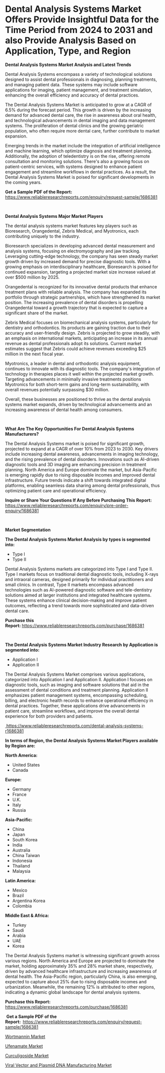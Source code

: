 <p><h1>Dental Analysis Systems Market Offers Provide Insightful Data for the Time Period from 2024 to 2031 and also Provide Analysis Based on Application, Type, and Region</h1></p><p><strong>Dental Analysis Systems Market Analysis and Latest Trends</strong></p>
<p><p>Dental Analysis Systems encompass a variety of technological solutions designed to assist dental professionals in diagnosing, planning treatments, and managing patient data. These systems may include software applications for imaging, patient management, and treatment simulation, enhancing the overall efficiency and accuracy of dental practices.</p><p>The Dental Analysis Systems Market is anticipated to grow at a CAGR of 6.5% during the forecast period. This growth is driven by the increasing demand for advanced dental care, the rise in awareness about oral health, and technological advancements in dental imaging and data management systems. The proliferation of dental clinics and the growing geriatric population, who often require more dental care, further contribute to market expansion.</p><p>Emerging trends in the market include the integration of artificial intelligence and machine learning, which optimize diagnosis and treatment planning. Additionally, the adoption of teledentistry is on the rise, offering remote consultation and monitoring solutions. There's also a growing focus on patient-centric services, with systems designed to enhance patient engagement and streamline workflows in dental practices. As a result, the Dental Analysis Systems Market is poised for significant developments in the coming years.</p></p>
<p><strong>Get a Sample PDF of the Report:&nbsp;</strong> <a href="https://www.reliableresearchreports.com/enquiry/request-sample/1686381?utm_campaign=120&utm_medium=2&utm_source=Github&utm_content=ia&utm_term=30122024&utm_id=dental-analysis-systems">https://www.reliableresearchreports.com/enquiry/request-sample/1686381</a></p>
<p>&nbsp;</p>
<p><strong>Dental Analysis Systems Major Market Players</strong></p>
<p><p>The dental analysis systems market features key players such as Bioresearch, Orangedental, Zebris Medical, and Myotronics, each contributing uniquely to the industry.</p><p>Bioresearch specializes in developing advanced dental measurement and analysis systems, focusing on electromyography and jaw tracking. Leveraging cutting-edge technology, the company has seen steady market growth driven by increased demand for precise diagnostic tools. With a growing emphasis on interdisciplinary healthcare, Bioresearch is poised for continued expansion, targeting a projected market size increase valued at over $500 million by 2025.</p><p>Orangedental is recognized for its innovative dental products that enhance treatment plans with reliable analysis. The company has expanded its portfolio through strategic partnerships, which have strengthened its market position. The increasing prevalence of dental disorders is propelling Orangedental toward a growth trajectory that is expected to capture a significant share of the market.</p><p>Zebris Medical focuses on biomechanical analysis systems, particularly for dentistry and orthodontics. Its products are gaining traction due to their accuracy and user-friendly design. Zebris is projected to grow steadily, with an emphasis on international markets, anticipating an increase in its annual revenue as dental professionals adopt its solutions. Current market estimates suggest that Zebris could achieve revenues exceeding $25 million in the next fiscal year.</p><p>Myotronics, a leader in dental and orthodontic analysis equipment, continues to innovate with its diagnostic tools. The company's integration of technology in therapies places it well within the projected market growth. Targeting advancements in minimally invasive treatments positions Myotronics for both short-term gains and long-term sustainability, with overall revenues potentially surpassing $30 million.</p><p>Overall, these businesses are positioned to thrive as the dental analysis systems market expands, driven by technological advancements and an increasing awareness of dental health among consumers.</p></p>
<p>&nbsp;</p>
<p><strong>What Are The Key Opportunities For Dental Analysis Systems Manufacturers?</strong></p>
<p><p>The Dental Analysis Systems market is poised for significant growth, projected to expand at a CAGR of over 10% from 2023 to 2030. Key drivers include increasing dental awareness, advancements in imaging technology, and the rising prevalence of dental disorders. Innovations such as AI-driven diagnostic tools and 3D imaging are enhancing precision in treatment planning. North America and Europe dominate the market, but Asia-Pacific is emerging rapidly due to rising disposable incomes and improved dental infrastructure. Future trends indicate a shift towards integrated digital platforms, enabling seamless data sharing among dental professionals, thus optimizing patient care and operational efficiency.</p></p>
<p><strong>Inquire or Share Your Questions If Any Before Purchasing This Report:</strong> <a href="https://www.reliableresearchreports.com/enquiry/pre-order-enquiry/1686381?utm_campaign=120&utm_medium=2&utm_source=Github&utm_content=ia&utm_term=30122024&utm_id=dental-analysis-systems">https://www.reliableresearchreports.com/enquiry/pre-order-enquiry/1686381</a></p>
<p>&nbsp;</p>
<p><strong>Market Segmentation</strong></p>
<p><strong>The Dental Analysis Systems Market Analysis by types is segmented into:</strong></p>
<p><ul><li>Type I</li><li>Type II</li></ul></p>
<p><p>Dental Analysis Systems markets are categorized into Type I and Type II. Type I markets focus on traditional dental diagnostic tools, including X-rays and intraoral cameras, designed primarily for individual practitioners and small clinics. In contrast, Type II markets encompass advanced technologies such as AI-powered diagnostic software and tele-dentistry solutions aimed at larger institutions and integrated healthcare systems. These systems enhance clinical decision-making and improve patient outcomes, reflecting a trend towards more sophisticated and data-driven dental care.</p></p>
<p><strong>Purchase this Report:&nbsp;</strong><a href="https://www.reliableresearchreports.com/purchase/1686381?utm_campaign=120&utm_medium=2&utm_source=Github&utm_content=ia&utm_term=30122024&utm_id=dental-analysis-systems">https://www.reliableresearchreports.com/purchase/1686381</a></p>
<p>&nbsp;</p>
<p><strong>The Dental Analysis Systems Market Industry Research by Application is segmented into:</strong></p>
<p><ul><li>Application I</li><li>Application II</li></ul></p>
<p><p>The Dental Analysis Systems Market comprises various applications, categorized into Application I and Application II. Application I focuses on diagnostic tools, such as imaging and software solutions that aid in the assessment of dental conditions and treatment planning. Application II emphasizes patient management systems, encompassing scheduling, billing, and electronic health records to enhance operational efficiency in dental practices. Together, these applications drive advancements in patient care, streamline workflows, and improve the overall dental experience for both providers and patients.</p></p>
<p><a href="https://www.reliableresearchreports.com/dental-analysis-systems-r1686381?utm_campaign=120&utm_medium=2&utm_source=Github&utm_content=ia&utm_term=30122024&utm_id=dental-analysis-systems">&nbsp;https://www.reliableresearchreports.com/dental-analysis-systems-r1686381</a></p>
<p><strong>In terms of Region, the Dental Analysis Systems Market Players available by Region are:</strong></p>
<p>
    <p> <strong> North America: </strong>
        <ul>
            <li>United States</li>
            <li>Canada</li>
        </ul>
        </p> 
    <p> <strong> Europe: </strong>
        <ul>
            <li>Germany</li>
            <li>France</li>
            <li>U.K.</li>
            <li>Italy</li>
            <li>Russia</li>
        </ul>
        </p> 
    <p> <strong> Asia-Pacific: </strong>
        <ul>
            <li>China</li>
            <li>Japan</li>
            <li>South Korea</li>
            <li>India</li>
            <li>Australia</li>
            <li>China Taiwan</li>
            <li>Indonesia</li>
            <li>Thailand</li>
            <li>Malaysia</li>
        </ul>
        </p> 
    <p> <strong> Latin America: </strong>
        <ul>
            <li>Mexico</li>
            <li>Brazil</li>
            <li>Argentina Korea</li>
            <li>Colombia</li>
        </ul>
        </p> 
    <p> <strong> Middle East & Africa: </strong>
        <ul>
            <li>Turkey</li>
            <li>Saudi</li>
            <li>Arabia</li>
            <li>UAE</li>
            <li>Korea</li>
        </ul>
    </p>
    </p>
<p><p>The Dental Analysis Systems market is witnessing significant growth across various regions. North America and Europe are projected to dominate the market, holding approximately 35% and 28% market share, respectively, driven by advanced healthcare infrastructure and increasing awareness of dental health. The Asia-Pacific region, particularly China, is also emerging, expected to capture about 25% due to rising disposable incomes and urbanization. Meanwhile, the remaining 12% is attributed to other regions, indicating a dynamic global landscape for dental analysis systems.</p></p>
<p><strong>Purchase this Report: </strong><a href="https://www.reliableresearchreports.com/purchase/1686381?utm_campaign=120&utm_medium=2&utm_source=Github&utm_content=ia&utm_term=30122024&utm_id=dental-analysis-systems">https://www.reliableresearchreports.com/purchase/1686381</a></p>
<p>&nbsp;<strong>Get a Sample PDF of the Report:&nbsp;&nbsp;</strong><a href="https://www.reliableresearchreports.com/enquiry/request-sample/1686381?utm_campaign=120&utm_medium=2&utm_source=Github&utm_content=ia&utm_term=30122024&utm_id=dental-analysis-systems">https://www.reliableresearchreports.com/enquiry/request-sample/1686381</a></p>
<p><strong></strong></p>
<p><p><a href="https://github.com/DianaWilson796/Market-Research-Report-List-1/blob/main/wortmannin-market.md?utm_campaign=120&utm_medium=2&utm_source=Github&utm_content=ia&utm_term=30122024&utm_id=dental-analysis-systems">Wortmannin Market</a></p><p><a href="https://github.com/joannesouthgate/Market-Research-Report-List-5/blob/main/ufenamate-market.md?utm_campaign=120&utm_medium=2&utm_source=Github&utm_content=ia&utm_term=30122024&utm_id=dental-analysis-systems">Ufenamate Market</a></p><p><a href="https://github.com/sofayahoo2023/Market-Research-Report-List-6/blob/main/curculigoside-market.md?utm_campaign=120&utm_medium=2&utm_source=Github&utm_content=ia&utm_term=30122024&utm_id=dental-analysis-systems">Curculigoside Market</a></p><p><a href="https://github.com/maclarensidney/Market-Research-Report-List-1/blob/main/viral-vector-and-plasmid-dna-manufacturing-market.md?utm_campaign=120&utm_medium=2&utm_source=Github&utm_content=ia&utm_term=30122024&utm_id=dental-analysis-systems">Viral Vector and Plasmid DNA Manufacturing Market</a></p></p>